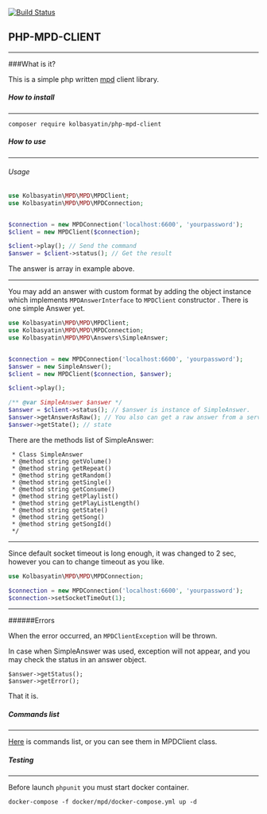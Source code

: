 [![Build Status](https://travis-ci.com/Kolbasyatin/PHP-MPD-CLIENT.svg?branch=master)](https://travis-ci.com/Kolbasyatin/PHP-MPD-CLIENT)

## PHP-MPD-CLIENT

- - -
###What is it?

This is a simple php written [mpd][1] client library. 

##### How to install
- - -

`composer require kolbasyatin/php-mpd-client`

##### How to use
- - -

###### Usage

```php
use Kolbasyatin\MPD\MPD\MPDClient;
use Kolbasyatin\MPD\MPD\MPDConnection;


$connection = new MPDConnection('localhost:6600', 'yourpassword');
$client = new MPDClient($connection);

$client->play(); // Send the command
$answer = $client->status(); // Get the result

```
The answer is array in example above.
- - -
You may add an answer with custom format by adding the object instance which implements `MPDAnswerInterface` to `MPDClient` constructor .
There is one simple Answer yet.

```php
use Kolbasyatin\MPD\MPD\MPDClient;
use Kolbasyatin\MPD\MPD\MPDConnection;
use Kolbasyatin\MPD\MPD\Answers\SimpleAnswer;


$connection = new MPDConnection('localhost:6600', 'yourpassword');
$answer = new SimpleAnswer();
$client = new MPDClient($connection, $answer);

$client->play();

/** @var SimpleAnswer $answer */
$answer = $client->status(); // $answer is instance of SimpleAnswer.
$answer->getAnswerAsRaw(); // You also can get a raw answer from a server.
$answer->getState(); // state

```
There are the methods list of SimpleAnswer:
````
 * Class SimpleAnswer
 * @method string getVolume()
 * @method string getRepeat()
 * @method string getRandom()
 * @method string getSingle()
 * @method string getConsume()
 * @method string getPlaylist()
 * @method string getPlayListLength()
 * @method string getState()
 * @method string getSong()
 * @method string getSongId()
 */

````
- - -
Since default socket timeout is long enough, it was changed to 2 sec,
however you can to change timeout as you like.
```php
use Kolbasyatin\MPD\MPD\MPDConnection;

$connection = new MPDConnection('localhost:6600', 'yourpassword');
$connection->setSocketTimeOut(1);
``` 
---
######Errors

When the error occurred, an `MPDClientException` will be thrown.

In case when SimpleAnswer was used, exception will not appear, and you may
check the status in an answer object.
```
$answer->getStatus();
$answer->getError();
```

That it is.

##### Commands list
- - -
 [Here][2] is commands list, or you can see them in MPDClient class.
 

##### Testing
- - -

Before launch `phpunit` you must start docker container.

`docker-compose -f docker/mpd/docker-compose.yml up -d`
 
 
 [1]: https://www.musicpd.org/
 [2]: https://www.musicpd.org/doc/html/protocol.html#command-lists
 
 
